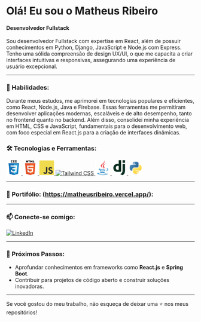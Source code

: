 <h1 align="start">Olá! Eu sou o Matheus Ribeiro</h1>
<h4 align="start">Desenvolvedor Fullstack</h4>
<p align="start">Sou desenvolvedor Fullstack com expertise em React, além de possuir conhecimentos em Python, Django, JavaScript e Node.js com Express. Tenho uma sólida compreensão de design UX/UI, o que me capacita a criar interfaces intuitivas e responsivas, assegurando uma experiência de usuário excepcional.</p>

---

### 🌟 Habilidades:
<p>Durante meus estudos, me aprimorei em tecnologias populares e eficientes, como React, Node.js, Java e Firebase. Essas ferramentas me permitiram desenvolver aplicações modernas, escaláveis e de alto desempenho, tanto no frontend quanto no backend. Além disso, consolidei minha experiência em HTML, CSS e JavaScript, fundamentais para o desenvolvimento web, com foco especial em React.js para a criação de interfaces dinâmicas.</p>

### 🛠️ Tecnologias e Ferramentas:
<p align="left">
  <a href="https://www.w3schools.com/css/" target="_blank" rel="noreferrer">
    <img src="https://raw.githubusercontent.com/devicons/devicon/master/icons/css3/css3-original-wordmark.svg" alt="CSS3" width="40" height="40"/>
  </a>
  <a href="https://www.w3.org/html/" target="_blank" rel="noreferrer">
    <img src="https://raw.githubusercontent.com/devicons/devicon/master/icons/html5/html5-original-wordmark.svg" alt="HTML5" width="40" height="40"/>
  </a>
  <a href="https://developer.mozilla.org/en-US/docs/Web/JavaScript" target="_blank" rel="noreferrer">
    <img src="https://raw.githubusercontent.com/devicons/devicon/master/icons/javascript/javascript-original.svg" alt="JavaScript" width="40" height="40"/>
  </a>
  <a href="https://tailwindcss.com/" target="_blank" rel="noreferrer">
    <img src="https://www.vectorlogo.zone/logos/tailwindcss/tailwindcss-icon.svg" alt="Tailwind CSS" width="40" height="40"/>
  </a>
  <a href="https://www.java.com" target="_blank" rel="noreferrer">
    <img src="https://raw.githubusercontent.com/devicons/devicon/master/icons/java/java-original.svg" alt="Java" width="40" height="40"/>
  </a>
  <a href="https://www.djangoproject.com/" target="_blank" rel="noreferrer">
    <img src="https://raw.githubusercontent.com/devicons/devicon/master/icons/django/django-plain.svg" alt="Django" width="40" height="40"/>
  </a>
  <a href="https://www.python.org" target="_blank" rel="noreferrer">
    <img src="https://raw.githubusercontent.com/devicons/devicon/master/icons/python/python-original.svg" alt="Python" width="40" height="40"/>
  </a>
</p>

---

### 🚀 Portifólio: **(https://matheusribeiro.vercel.app/):** 

---

### 📫 Conecte-se comigo:
<p align="left">
<a href="https://www.linkedin.com/in/matheus-ribeiro-465861231/" target="_blank">
  <img align="center" src="https://raw.githubusercontent.com/rahuldkjain/github-profile-readme-generator/master/src/images/icons/Social/linked-in-alt.svg" alt="LinkedIn" height="30" width="40" />
</a>
</p>

---

### 🌱 Próximos Passos:
- Aprofundar conhecimentos em frameworks como **React.js** e **Spring Boot**.
- Contribuir para projetos de código aberto e construir soluções inovadoras.

---

Se você gostou do meu trabalho, não esqueça de deixar uma ⭐ nos meus repositórios!
